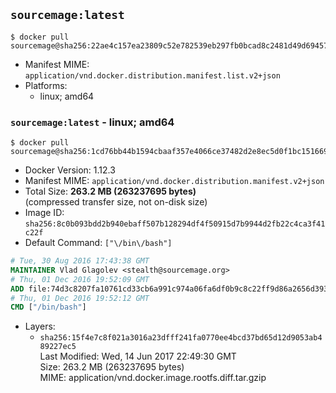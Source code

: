 ## `sourcemage:latest`

```console
$ docker pull sourcemage@sha256:22ae4c157ea23809c52e782539eb297fb0bcad8c2481d49d69457f34004b7f58
```

-	Manifest MIME: `application/vnd.docker.distribution.manifest.list.v2+json`
-	Platforms:
	-	linux; amd64

### `sourcemage:latest` - linux; amd64

```console
$ docker pull sourcemage@sha256:1cd76bb44b1594cbaaf357e4066ce37482d2e8ec5d0f1bc1516698d7cc5f7b20
```

-	Docker Version: 1.12.3
-	Manifest MIME: `application/vnd.docker.distribution.manifest.v2+json`
-	Total Size: **263.2 MB (263237695 bytes)**  
	(compressed transfer size, not on-disk size)
-	Image ID: `sha256:8c0b093bdd2b940ebaff507b128294df4f50915d7b9944d2fb22c4ca3f41c22f`
-	Default Command: `["\/bin\/bash"]`

```dockerfile
# Tue, 30 Aug 2016 17:43:38 GMT
MAINTAINER Vlad Glagolev <stealth@sourcemage.org>
# Thu, 01 Dec 2016 19:52:09 GMT
ADD file:74d3c8207fa10761cd33cb6a991c974a06fa6df0b9c8c22ff9d86a2656d393fc in / 
# Thu, 01 Dec 2016 19:52:12 GMT
CMD ["/bin/bash"]
```

-	Layers:
	-	`sha256:15f4e7c8f021a3016a23dfff241fa0770ee4bcd37bd65d12d9053ab489227ec5`  
		Last Modified: Wed, 14 Jun 2017 22:49:30 GMT  
		Size: 263.2 MB (263237695 bytes)  
		MIME: application/vnd.docker.image.rootfs.diff.tar.gzip
